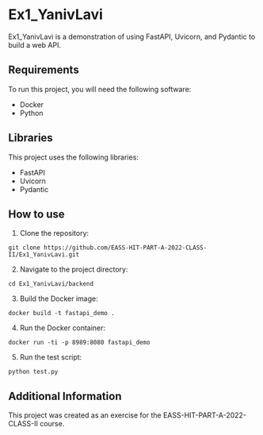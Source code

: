 # Ex1_YanivLavi

Ex1_YanivLavi is a demonstration of using FastAPI, Uvicorn, and Pydantic to build a web API.

## Requirements

To run this project, you will need the following software:

- Docker
- Python

## Libraries

This project uses the following libraries:

- FastAPI
- Uvicorn
- Pydantic

## How to use

1. Clone the repository:
```
git clone https://github.com/EASS-HIT-PART-A-2022-CLASS-II/Ex1_YanivLavi.git
```
2. Navigate to the project directory:
```
cd Ex1_YanivLavi/backend
```
3. Build the Docker image:
```
docker build -t fastapi_demo .
```
4. Run the Docker container:
```
docker run -ti -p 8989:8080 fastapi_demo
```
5. Run the test script:
```
python test.py
```

## Additional Information

This project was created as an exercise for the EASS-HIT-PART-A-2022-CLASS-II course.
